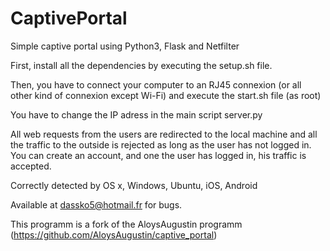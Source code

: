 # CaptivePortal
Simple captive portal using Python3, Flask and Netfilter

First, install all the dependencies by executing the setup.sh file.

Then, you have to connect your computer to an RJ45 connexion (or all other kind
of connexion except Wi-Fi) and execute the start.sh file (as root)

You have to change the IP adress in the main script server.py

All web requests from the users are redirected to the local machine and all
the traffic to the outside is rejected as long as the user has not logged in.
You can create an account, and one the user has logged in, his traffic is
accepted.

Correctly detected by OS x, Windows, Ubuntu, iOS, Android

Available at dassko5@hotmail.fr for bugs.

This programm is a fork of the AloysAugustin programm
(https://github.com/AloysAugustin/captive_portal)
